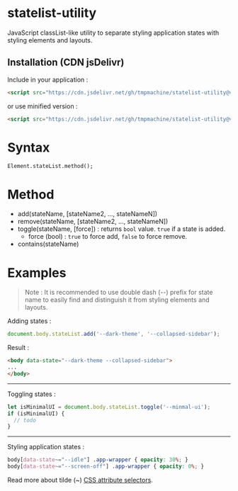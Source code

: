 # statelist-utility
JavaScript classList-like utility to separate styling application states with styling elements and layouts.

## Installation (CDN jsDelivr)
Include in your application :
```html
<script src="https://cdn.jsdelivr.net/gh/tmpmachine/statelist-utility@v1.0.0/statelist.js"></script>
```
or use minified version :
```html
<script src="https://cdn.jsdelivr.net/gh/tmpmachine/statelist-utility@v1.0.0/statelist.min.js"></script>
```

# Syntax
```
Element.stateList.method();
```

# Method
- add(stateName, [stateName2, ..., stateNameN])
- remove(stateName, [stateName2, ..., stateNameN])
- toggle(stateName, [force]) : returns `bool` value. `true` if a state is added.
  - force (bool) : `true` to force add, `false` to force remove.
- contains(stateName)

# Examples

> Note : It is recommended to use double dash (--) prefix for state name to easily find and distinguish it from styling elements and layouts.

Adding states :
```js
document.body.stateList.add('--dark-theme', '--collapsed-sidebar');
```
Result :
```html
<body data-state="--dark-theme --collapsed-sidebar">
...
</body>
```
---
Toggling states :
```js
let isMinimalUI = document.body.stateList.toggle('--minmal-ui');
if (isMinimalUI) {
  // todo
}
```
---
Styling application states :
```css
body[data-state~="--idle"] .app-wrapper { opacity: 30%; }
body[data-state~="--screen-off"] .app-wrapper { opacity: 0%; }
```
Read more about tilde (~) [CSS attribute selectors](https://developer.mozilla.org/en-US/docs/Web/CSS/Attribute_selectors).
